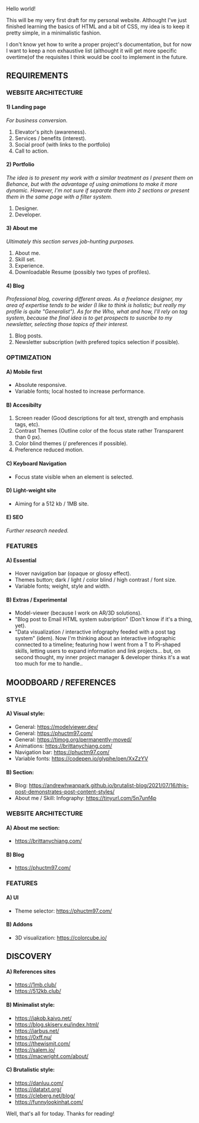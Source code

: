 Hello world! 

This will be my very first draft for my personal website. 
Althought I've just finished learning the basics of HTML and a bit of CSS, my idea is to keep it pretty simple, in a minimalistic fashion.

I don't know yet how to write a proper project's documentation, but for now I want to keep a non exhaustive list (althought it will get more specific overtime)of the requisites I think would be cool to implement in the future.  



## REQUIREMENTS

### WEBSITE ARCHITECTURE

#### 1) Landing page

_For business conversion._

1. Elevator's pitch (awareness).
2. Services / benefits (interest).
3. Social proof (with links to the portfolio)
4. Call to action.

#### 2) Portfolio

_The idea is to present my work with a similar treatment as I present them on Behance, but with the advantage of using animations to make it more dynamic._
_However, I'm not sure if separate them into 2 sections or present them in the same page with a filter system._

1. Designer.
2. Developer.

#### 3) About me 

_Ultimately this section serves job-hunting purposes._

1. About me.
2. Skill set.
3. Experience.
4. Downloadable Resume (possibly two types of profiles).

#### 4) Blog

_Professional blog, covering different areas. As a freelance designer, my area of expertise tends to be wider (I like to think is holistic; but really my profile is quite "Generalist")._
_As for the Who, what and how, I'll rely on tag system, because the final idea is to get prospects to suscribe to my newsletter, selecting those topics of their interest._


1. Blog posts.
2. Newsletter subscription (with prefered topics selection if possible).

### OPTIMIZATION

#### A) Mobile first

- Absolute responsive.
- Variable fonts; local hosted to increase performance. 

#### B) Accesibilty

1. Screen reader (Good descriptions for alt text, strength and emphasis tags, etc).
2. Contrast Themes (Outline color of the focus state rather Transparent than 0 px).
3. Color blind themes (/ preferences if possible).
4. Preference reduced motion.

#### C) Keyboard Navigation 

- Focus state visible when an element is selected.

#### D) Light-weight site

- Aiming for a 512 kb / 1MB site. 

#### E) SEO

_Further research needed._

### FEATURES

#### A) Essential

- Hover navigation bar (opaque or glossy effect).
- Themes button; dark / light / color blind / high contrast / font size.
- Variable fonts; weight, style and width. 

#### B) Extras / Experimental

- Model-viewer (because I work on AR/3D solutions).
- "Blog post to Email HTML system subsription" (Don't know if it's a thing, yet).
- "Data visualization / interactive infography feeded with a post tag system" (idem). Now I'm thinking about an interactive infographic connected to a timeline; featuring how I went from a T to Pi-shaped skills, letting users to expand information and link projects... but, on second thought, my inner project manager & developer thinks it's a wat too much for me to handle.. 

## MOODBOARD / REFERENCES

### STYLE

#### A) Visual style: 

- General: https://modelviewer.dev/
- General: https://phuctm97.com/
- General: https://timog.org/permanently-moved/
- Animations: https://brittanychiang.com/
- Navigation bar: https://phuctm97.com/
- Variable fonts: https://codepen.io/glyphe/pen/XxZzYV

#### B) Section:

-  Blog: https://andrewhwanpark.github.io/brutalist-blog/2021/07/16/this-post-demonstrates-post-content-styles/
- About me / Skill: Infography: https://tinyurl.com/5n7unf4p

### WEBSITE ARCHITECTURE

#### A) About me section:

- https://brittanychiang.com/

#### B) Blog 

- https://phuctm97.com/

### FEATURES

#### A) UI

- Theme selector: https://phuctm97.com/

#### B) Addons

- 3D visualization: https://colorcube.io/

## DISCOVERY 

#### A) References sites

- https://1mb.club/
- https://512kb.club/

#### B) Minimalist style: 

- https://jakob.kaivo.net/ 
- https://blog.skiserv.eu/index.html/
- https://jarbus.net/
- https://0xff.nu/
- https://thewismit.com/
- https://salem.io/
- https://macwright.com/about/

#### C) Brutalistic style: 

- https://danluu.com/
- https://datatxt.org/
- https://cleberg.net/blog/
- https://funnylookinhat.com/  

Well, that's all for today. Thanks for reading!
